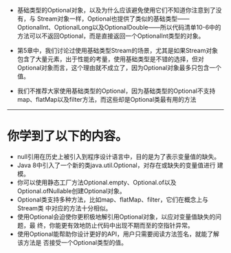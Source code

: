 - 基础类型的Optional对象，以及为什么应该避免使用它们不知道你注意到了没有，与 Stream对象一样，Optional也提供了类似的基础类型——OptionalInt、OptionalLong以及OptionalDouble——所以代码清单10-6中的方法可以不返回Optional<Integer>，而是直接返回一个OptionalInt类型的对象。
- 第5章中，我们讨论过使用基础类型Stream的场景，尤其是如果Stream对象包含了大量元素，出于性能的考量，使用基础类型是不错的选择，但对Optional对象而言，这个理由就不成立了，因为Optional对象最多只包含一个值。
  
- 我们不推荐大家使用基础类型的Optional，因为基础类型的Optional不支持map、flatMap以及filter方法，而这些却是Optional类最有用的方法

<hr/>

# 你学到了以下的内容。
- null引用在历史上被引入到程序设计语言中，目的是为了表示变量值的缺失。
- Java 8中引入了一个新的类java.util.Optional<T>，对存在或缺失的变量值进行
建模。
- 你可以使用静态工厂方法Optional.empty、Optional.of以及Optional.ofNullable创建Optional对象。
- Optional类支持多种方法，比如map、flatMap、filter，它们在概念上与Stream类
中对应的方法十分相似。
- 使用Optional会迫使你更积极地解引用Optional对象，以应对变量值缺失的问题，最
终，你能更有效地防止代码中出现不期而至的空指针异常。
- 使用Optional能帮助你设计更好的API，用户只需要阅读方法签名，就能了解该方法是
否接受一个Optional类型的值。
